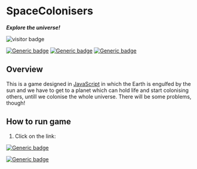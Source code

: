 # SpaceColonisers 

_**Explore the universe!**_

![visitor badge](https://visitor-badge.glitch.me/badge?page_id=somePythonProgrammer.SpaceColonisers)

[![Generic badge](https://img.shields.io/badge/Programming_Language-JavaScript-brightgreen.svg)](https://www.oracle.com/java/technologies/)
[![Generic badge](https://img.shields.io/badge/Game_Website-click_here-brightgreen.svg)](https://somePythonProgrammer.github.io/SpaceColonisers)
[![Generic badge](https://img.shields.io/badge/Status-Work_in_progress-red.svg)](https://user-images.githubusercontent.com/74598401/115232433-51f03480-a134-11eb-8f58-f14b52d9e230.png)


## Overview
This is a game designed in [JavaScript](https://www.oracle.com/java/technologies/) in which the Earth is engulfed by the sun and we have to get to a planet which can hold life and start colonising others, untill we colonise the whole universe. There will be some problems, though!

## How to run game

1. Click on the link:

[![Generic badge](https://img.shields.io/badge/Warning-Work_in_progress-red.svg)](https://user-images.githubusercontent.com/74598401/115232433-51f03480-a134-11eb-8f58-f14b52d9e230.png)

[![Generic badge](https://img.shields.io/badge/To_play-Click_me-brightgreen.svg)](https://somePythonProgrammer.github.io/SpaceColonisers)
